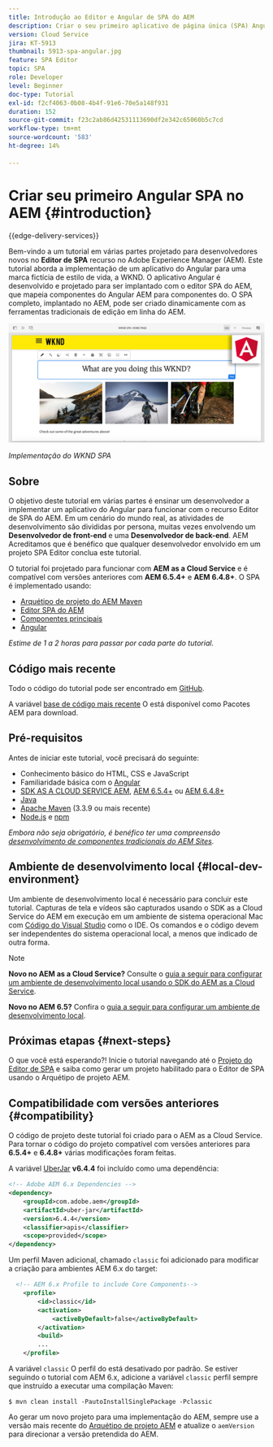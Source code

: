 ```yaml
---
title: Introdução ao Editor e Angular de SPA do AEM
description: Criar o seu primeiro aplicativo de página única (SPA) Angular que seja editável no Adobe Experience Manager (AEM), com o WKND SPA.
version: Cloud Service
jira: KT-5913
thumbnail: 5913-spa-angular.jpg
feature: SPA Editor
topic: SPA
role: Developer
level: Beginner
doc-type: Tutorial
exl-id: f2cf4063-0b08-4b4f-91e6-70e5a148f931
duration: 152
source-git-commit: f23c2ab86d42531113690df2e342c65060b5c7cd
workflow-type: tm+mt
source-wordcount: '583'
ht-degree: 14%

---
```


# Criar seu primeiro Angular SPA no AEM {#introduction}

{{edge-delivery-services}}

Bem-vindo a um tutorial em várias partes projetado para desenvolvedores novos no **Editor de SPA** recurso no Adobe Experience Manager (AEM). Este tutorial aborda a implementação de um aplicativo do Angular para uma marca fictícia de estilo de vida, a WKND. O aplicativo Angular é desenvolvido e projetado para ser implantado com o editor SPA do AEM, que mapeia componentes do Angular AEM para componentes do. O SPA completo, implantado no AEM, pode ser criado dinamicamente com as ferramentas tradicionais de edição em linha do AEM.

![SPA final implementado](assets/wknd-spa-implementation.png)

*Implementação do WKND SPA*

## Sobre

O objetivo deste tutorial em várias partes é ensinar um desenvolvedor a implementar um aplicativo do Angular para funcionar com o recurso Editor de SPA do AEM. Em um cenário do mundo real, as atividades de desenvolvimento são divididas por persona, muitas vezes envolvendo um **Desenvolvedor de front-end** e uma **Desenvolvedor de back-end**. AEM Acreditamos que é benéfico que qualquer desenvolvedor envolvido em um projeto SPA Editor conclua este tutorial.

O tutorial foi projetado para funcionar com **AEM as a Cloud Service** e é compatível com versões anteriores com **AEM 6.5.4+** e **AEM 6.4.8+**. O SPA é implementado usando:

* [Arquétipo de projeto do AEM Maven](https://experienceleague.adobe.com/docs/experience-manager-core-components/using/developing/archetype/overview.html?lang=pt-BR)
* [Editor SPA do AEM](https://experienceleague.adobe.com/docs/experience-manager-65/developing/headless/spas/spa-walkthrough.html#content-editing-experience-with-spa)
* [Componentes principais](https://experienceleague.adobe.com/docs/experience-manager-core-components/using/introduction.html?lang=pt-BR)
* [Angular](https://angular.io/)

*Estime de 1 a 2 horas para passar por cada parte do tutorial.*

## Código mais recente

Todo o código do tutorial pode ser encontrado em [GitHub](https://github.com/adobe/aem-guides-wknd-spa).

A variável [base de código mais recente](https://github.com/adobe/aem-guides-wknd-spa/releases) O está disponível como Pacotes AEM para download.

## Pré-requisitos

Antes de iniciar este tutorial, você precisará do seguinte:

* Conhecimento básico do HTML, CSS e JavaScript
* Familiaridade básica com o [Angular](https://angular.io/)
* [SDK AS A CLOUD SERVICE AEM](https://experienceleague.adobe.com/docs/experience-manager-learn/cloud-service/local-development-environment-set-up/aem-runtime.html#download-the-aem-as-a-cloud-service-sdk), [AEM 6.5.4+](https://helpx.adobe.com/experience-manager/aem-releases-updates.html#65) ou [AEM 6.4.8+](https://helpx.adobe.com/experience-manager/aem-releases-updates.html#64)
* [Java](https://downloads.experiencecloud.adobe.com/content/software-distribution/en/general.html)
* [Apache Maven](https://maven.apache.org/) (3.3.9 ou mais recente)
* [Node.js](https://nodejs.org/en/) e [npm](https://www.npmjs.com/)

*Embora não seja obrigatório, é benéfico ter uma compreensão [desenvolvimento de componentes tradicionais do AEM Sites](https://experienceleague.adobe.com/docs/experience-manager-learn/getting-started-wknd-tutorial-develop/overview.html?lang=pt-BR).*

## Ambiente de desenvolvimento local {#local-dev-environment}

Um ambiente de desenvolvimento local é necessário para concluir este tutorial. Capturas de tela e vídeos são capturados usando o SDK as a Cloud Service do AEM em execução em um ambiente de sistema operacional Mac com [Código do Visual Studio](https://code.visualstudio.com/) como o IDE. Os comandos e o código devem ser independentes do sistema operacional local, a menos que indicado de outra forma.

>[!NOTE]
>
> **Novo no AEM as a Cloud Service?** Consulte o [guia a seguir para configurar um ambiente de desenvolvimento local usando o SDK do AEM as a Cloud Service](https://experienceleague.adobe.com/docs/experience-manager-learn/cloud-service/local-development-environment-set-up/overview.html?lang=pt-BR).
>
> **Novo no AEM 6.5?** Confira o [guia a seguir para configurar um ambiente de desenvolvimento local](https://experienceleague.adobe.com/docs/experience-manager-learn/foundation/development/set-up-a-local-aem-development-environment.html?lang=pt-BR).

## Próximas etapas {#next-steps}

O que você está esperando?! Inicie o tutorial navegando até o [Projeto do Editor de SPA](create-project.md) e saiba como gerar um projeto habilitado para o Editor de SPA usando o Arquétipo de projeto AEM.

## Compatibilidade com versões anteriores {#compatibility}

O código de projeto deste tutorial foi criado para o AEM as a Cloud Service. Para tornar o código do projeto compatível com versões anteriores para **6.5.4+** e **6.4.8+** várias modificações foram feitas.

A variável [UberJar](https://experienceleague.adobe.com/docs/experience-manager-65/developing/devtools/ht-projects-maven.html#what-is-the-uberjar) **v6.4.4** foi incluído como uma dependência:

```xml
<!-- Adobe AEM 6.x Dependencies -->
<dependency>
    <groupId>com.adobe.aem</groupId>
    <artifactId>uber-jar</artifactId>
    <version>6.4.4</version>
    <classifier>apis</classifier>
    <scope>provided</scope>
</dependency>
```

Um perfil Maven adicional, chamado `classic` foi adicionado para modificar a criação para ambientes AEM 6.x do target:

```xml
  <!-- AEM 6.x Profile to include Core Components-->
    <profile>
        <id>classic</id>
        <activation>
            <activeByDefault>false</activeByDefault>
        </activation>
        <build>
        ...
    </profile>
```

A variável `classic` O perfil do está desativado por padrão. Se estiver seguindo o tutorial com AEM 6.x, adicione a variável `classic` perfil sempre que instruído a executar uma compilação Maven:

```shell
$ mvn clean install -PautoInstallSinglePackage -Pclassic
```

Ao gerar um novo projeto para uma implementação do AEM, sempre use a versão mais recente do [Arquétipo de projeto AEM](https://github.com/adobe/aem-project-archetype) e atualize o `aemVersion` para direcionar a versão pretendida do AEM.
